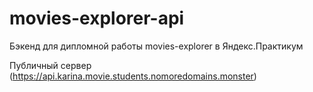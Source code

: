 # movies-explorer-api

Бэкенд для дипломной работы movies-explorer в Яндекс.Практикум

Публичный сервер (https://api.karina.movie.students.nomoredomains.monster)
